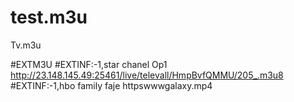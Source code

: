 # test.m3u
Tv.m3u

#EXTM3U
#EXTINF:-1,star chanel Op1
http://23.148.145.49:25461/live/televall/HmpBvfQMMU/205_.m3u8
#EXTINF:-1,hbo family faje
httpswwwgalaxy.mp4





